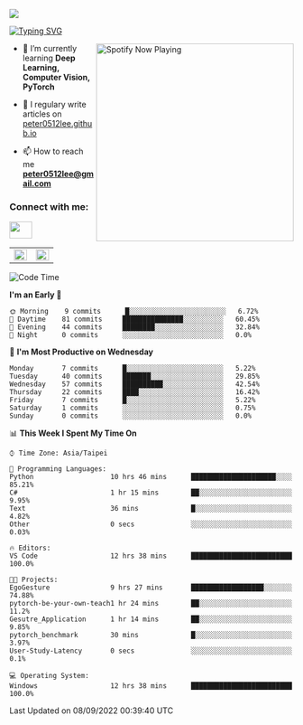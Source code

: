 ![](https://komarev.com/ghpvc/?username=peter0512lee&color=ff69b4)

[![Typing SVG](https://readme-typing-svg.herokuapp.com?color=F742BA&size=22&lines=Hi!+I'm+JYL)](https://git.io/typing-svg)

[<img src="https://spotify-now-playing.peter0512lee.vercel.app/api/spotify-playing" alt="Spotify Now Playing" width="350" align="right" />](https://open.spotify.com/user/21iyoswqgnkoe7peuesmqnhgy)

- 🌱 I’m currently learning **Deep Learning, Computer Vision, PyTorch**

- 📝 I regulary write articles on [peter0512lee.github.io](https://peter0512lee.github.io/)

- 📫 How to reach me **peter0512lee@gmail.com**

<h3 align="left">Connect with me:</h3>
<p align="left">
<a href="https://linkedin.com/in/jie-ying-li-b43a1416b" target="blank"><img align="center" src="https://raw.githubusercontent.com/rahuldkjain/github-profile-readme-generator/master/src/images/icons/Social/linked-in-alt.svg" height="30" width="40" /></a>
<!-- <a href="https://fb.com/peter0512lee" target="blank"><img align="center" src="https://raw.githubusercontent.com/rahuldkjain/github-profile-readme-generator/master/src/images/icons/Social/facebook.svg" alt="peter0512lee" height="30" width="40" /></a> -->
<!-- <a href="https://instagram.com/etiquette_ying" target="blank"><img align="center" src="https://raw.githubusercontent.com/rahuldkjain/github-profile-readme-generator/master/src/images/icons/Social/instagram.svg" alt="etiquette_ying" height="30" width="40" /></a> -->
<!-- <a href="https://medium.com/@peter0512lee" target="blank"><img align="center" src="https://raw.githubusercontent.com/rahuldkjain/github-profile-readme-generator/master/src/images/icons/Social/medium.svg" alt="@peter0512lee" height="30" width="40" /></a> -->
</p>

<table><tr><td valign="top" width="50%">

<img src="https://github-readme-stats.vercel.app/api?username=peter0512lee&hide_border=true&show_icons=true&locale=en" align="left" style="width: 100%" />

</td><td valign="top" width="50%">

<img src="https://github-readme-stats.vercel.app/api/top-langs?username=peter0512lee&hide_border=true&show_icons=true&locale=en&layout=compact" align="left" style="width: 100%" />

</td></tr></table>  

<!--START_SECTION:waka-->
![Code Time](http://img.shields.io/badge/Code%20Time-760%20hrs%2021%20mins-blue)

**I'm an Early 🐤** 

```text
🌞 Morning    9 commits      █░░░░░░░░░░░░░░░░░░░░░░░░   6.72% 
🌆 Daytime    81 commits     ███████████████░░░░░░░░░░   60.45% 
🌃 Evening    44 commits     ████████░░░░░░░░░░░░░░░░░   32.84% 
🌙 Night      0 commits      ░░░░░░░░░░░░░░░░░░░░░░░░░   0.0%

```
📅 **I'm Most Productive on Wednesday** 

```text
Monday       7 commits      █░░░░░░░░░░░░░░░░░░░░░░░░   5.22% 
Tuesday      40 commits     ███████░░░░░░░░░░░░░░░░░░   29.85% 
Wednesday    57 commits     ██████████░░░░░░░░░░░░░░░   42.54% 
Thursday     22 commits     ████░░░░░░░░░░░░░░░░░░░░░   16.42% 
Friday       7 commits      █░░░░░░░░░░░░░░░░░░░░░░░░   5.22% 
Saturday     1 commits      ░░░░░░░░░░░░░░░░░░░░░░░░░   0.75% 
Sunday       0 commits      ░░░░░░░░░░░░░░░░░░░░░░░░░   0.0%

```


📊 **This Week I Spent My Time On** 

```text
⌚︎ Time Zone: Asia/Taipei

💬 Programming Languages: 
Python                   10 hrs 46 mins      █████████████████████░░░░   85.21% 
C#                       1 hr 15 mins        ██░░░░░░░░░░░░░░░░░░░░░░░   9.95% 
Text                     36 mins             █░░░░░░░░░░░░░░░░░░░░░░░░   4.82% 
Other                    0 secs              ░░░░░░░░░░░░░░░░░░░░░░░░░   0.03%

🔥 Editors: 
VS Code                  12 hrs 38 mins      █████████████████████████   100.0%

🐱‍💻 Projects: 
EgoGesture               9 hrs 27 mins       ██████████████████░░░░░░░   74.88% 
pytorch-be-your-own-teach1 hr 24 mins        ██░░░░░░░░░░░░░░░░░░░░░░░   11.2% 
Gesutre_Application      1 hr 14 mins        ██░░░░░░░░░░░░░░░░░░░░░░░   9.85% 
pytorch_benchmark        30 mins             █░░░░░░░░░░░░░░░░░░░░░░░░   3.97% 
User-Study-Latency       0 secs              ░░░░░░░░░░░░░░░░░░░░░░░░░   0.1%

💻 Operating System: 
Windows                  12 hrs 38 mins      █████████████████████████   100.0%

```


 Last Updated on 08/09/2022 00:39:40 UTC
<!--END_SECTION:waka-->


<!--
**peter0512lee/peter0512lee** is a ✨ _special_ ✨ repository because its `README.md` (this file) appears on your GitHub profile.

